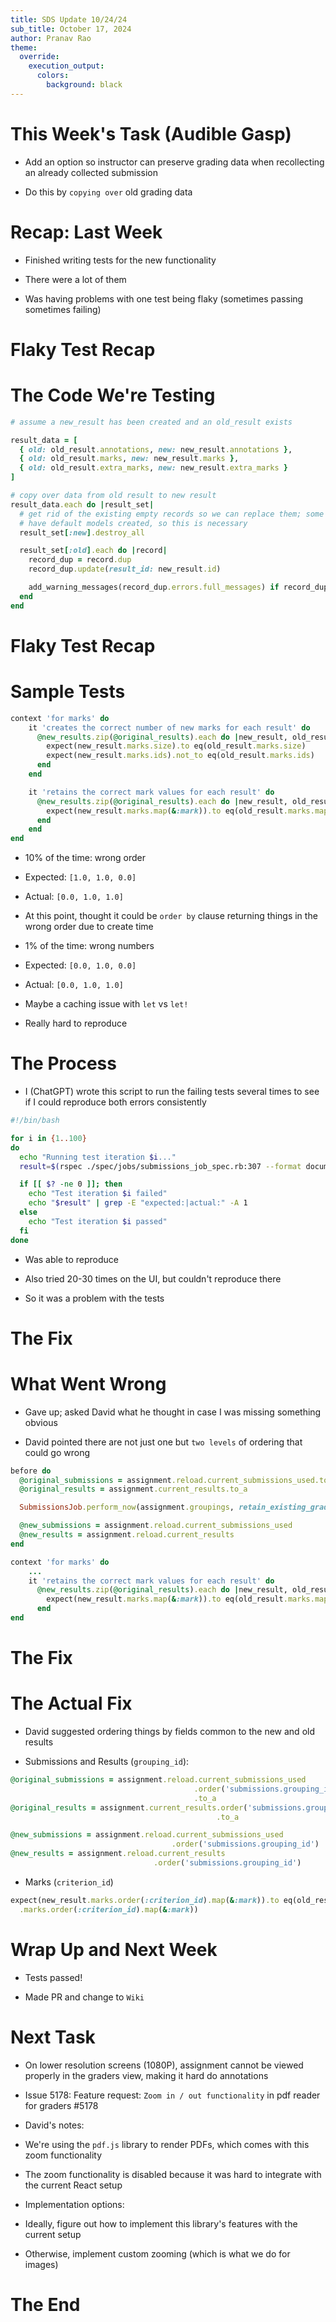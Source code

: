 ```yaml
---
title: SDS Update 10/24/24
sub_title: October 17, 2024
author: Pranav Rao
theme:
  override:
    execution_output:
      colors:
        background: black
---
```


This Week's Task (Audible Gasp)
===

<!--pause-->
- Add an option so instructor can preserve grading data when
  recollecting an already collected submission 
<!-- pause -->
<!-- new_line -->
- Do this by `copying over` old grading data

<!-- end_slide -->

Recap: Last Week
===
- Finished writing tests for the new functionality
<!-- pause -->
<!-- new_line -->
  - There were a lot of them
<!-- pause -->
<!-- new_line -->
- Was having problems with one test being flaky (sometimes passing sometimes
  failing)
<!-- end_slide -->

Flaky Test Recap
===

# The Code We're Testing
<!-- pause -->
```ruby {1-22|4|10|13|15|16|17|19}
# assume a new_result has been created and an old_result exists

result_data = [
  { old: old_result.annotations, new: new_result.annotations },
  { old: old_result.marks, new: new_result.marks },
  { old: old_result.extra_marks, new: new_result.extra_marks }
]

# copy over data from old result to new result
result_data.each do |result_set|
  # get rid of the existing empty records so we can replace them; some results
  # have default models created, so this is necessary
  result_set[:new].destroy_all

  result_set[:old].each do |record|
    record_dup = record.dup
    record_dup.update(result_id: new_result.id)

    add_warning_messages(record_dup.errors.full_messages) if record_dup.errors.present?
  end
end
```

<!-- end_slide -->

Flaky Test Recap
===

# Sample Tests
<!-- pause -->
```ruby {1-14|3|4-5|11}
context 'for marks' do
    it 'creates the correct number of new marks for each result' do
      @new_results.zip(@original_results).each do |new_result, old_result|
        expect(new_result.marks.size).to eq(old_result.marks.size)
        expect(new_result.marks.ids).not_to eq(old_result.marks.ids)
      end
    end

    it 'retains the correct mark values for each result' do
      @new_results.zip(@original_results).each do |new_result, old_result|
        expect(new_result.marks.map(&:mark)).to eq(old_result.marks.map(&:mark))
      end
    end
end
```

<!-- pause -->
- 10% of the time: wrong order
<!-- pause -->
  - Expected: `[1.0, 1.0, 0.0]`
<!-- pause -->
  - Actual: `[0.0, 1.0, 1.0]`
<!-- pause -->
  - At this point, thought it could be `order by` clause returning things
    in the wrong order due to create time

<!-- new_line -->
<!-- pause -->
- 1% of the time: wrong numbers
<!-- pause -->
  - Expected: `[0.0, 1.0, 0.0]`
<!-- pause -->
  - Actual: `[0.0, 1.0, 1.0]`
<!-- pause -->
  - Maybe a caching issue with `let` vs `let!`
<!-- pause -->
  - Really hard to reproduce

<!-- end_slide -->
The Process
===
<!-- pause -->
- I (ChatGPT) wrote this script to run the failing tests several times to
  see if I could reproduce both errors consistently
```bash
#!/bin/bash

for i in {1..100}
do
  echo "Running test iteration $i..."
  result=$(rspec ./spec/jobs/submissions_job_spec.rb:307 --format documentation 2>&1)

  if [[ $? -ne 0 ]]; then
    echo "Test iteration $i failed"
    echo "$result" | grep -E "expected:|actual:" -A 1
  else
    echo "Test iteration $i passed"
  fi
done
```
<!-- pause -->
- Was able to reproduce
<!-- pause -->
<!-- new_line -->
- Also tried 20-30 times on the UI, but couldn't reproduce there 
<!-- pause -->
  - So it was a problem with the tests

<!-- end_slide -->
The Fix
===
# What Went Wrong
<!-- pause -->
<!-- new_line -->
- Gave up; asked David what he thought in case I was missing something obvious
<!-- pause -->
<!-- new_line -->
- David pointed there are not just one but `two levels` of ordering that
  could go wrong
<!-- pause -->
```ruby {1-18|15|2-3,7-8|14}
before do
  @original_submissions = assignment.reload.current_submissions_used.to_a
  @original_results = assignment.current_results.to_a

  SubmissionsJob.perform_now(assignment.groupings, retain_existing_grading: true)

  @new_submissions = assignment.reload.current_submissions_used
  @new_results = assignment.reload.current_results
end

context 'for marks' do
    ...
    it 'retains the correct mark values for each result' do
      @new_results.zip(@original_results).each do |new_result, old_result|
        expect(new_result.marks.map(&:mark)).to eq(old_result.marks.map(&:mark))
      end
end
```

<!-- end_slide -->

The Fix
===
# The Actual Fix
- David suggested ordering things by fields common to the new and old results
<!-- pause -->
- Submissions and Results (`grouping_id`):
<!-- pause -->

```ruby
@original_submissions = assignment.reload.current_submissions_used
                                         .order('submissions.grouping_id')
                                         .to_a
@original_results = assignment.current_results.order('submissions.grouping_id')
                                              .to_a

@new_submissions = assignment.reload.current_submissions_used
                                    .order('submissions.grouping_id')
@new_results = assignment.reload.current_results
                                .order('submissions.grouping_id')
```

<!-- pause -->
- Marks (`criterion_id`)

<!-- pause -->
```ruby
expect(new_result.marks.order(:criterion_id).map(&:mark)).to eq(old_result
  .marks.order(:criterion_id).map(&:mark))
```

<!-- end_slide -->
Wrap Up and Next Week
===
<!-- pause -->
- Tests passed!
<!-- pause -->
<!-- new_line -->
- Made PR and change to `Wiki`
<!-- pause -->
# Next Task
<!-- pause -->
- On lower resolution screens (1080P), assignment cannot be viewed
properly in the graders view, making it hard do annotations
<!-- pause -->
<!-- new_line -->
- Issue 5178: Feature request: `Zoom in / out functionality` in pdf reader for graders #5178
<!-- pause -->
<!-- new_line -->
- David's notes:
<!-- pause -->
  - We're using the `pdf.js` library to render PDFs, which comes with this zoom functionality
<!-- pause -->
  - The zoom functionality is disabled because it was hard to integrate with the current React setup
<!-- pause -->
<!-- new_line -->
- Implementation options:
<!-- pause -->
  - Ideally, figure out how to implement this library's features with the current setup
<!-- pause -->
  - Otherwise, implement custom zooming (which is what we do for images)

<!-- end_slide -->
<!-- reset_layout -->
<!-- jump_to_middle -->
The End
===
